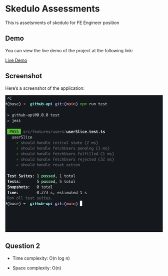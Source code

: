 # Skedulo Assessments

This is assetsments of skedulo for FE Engineer position

## Demo

You can view the live demo of the project at the following link:

[Live Demo](https://github-cowmj32j5-tony-trans-projects-c4b6eb87.vercel.app/)

## Screenshot

Here’s a screenshot of the application:

![Screenshot](test_result.png)

## Question 2

- Time complexity: O(n log n)

- Space complexity: O(n)
